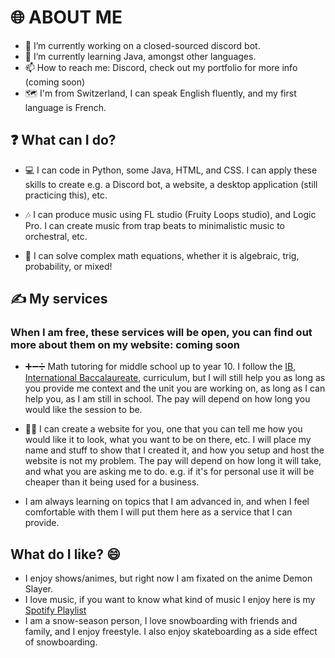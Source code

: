 # 🌐 ABOUT ME 

- 🔭 I’m currently working on a closed-sourced discord bot.
- 🌱 I’m currently learning Java, amongst other languages.
- 📫 How to reach me: Discord, check out my portfolio for more info (coming soon)
- 🗺 I'm from Switzerland, I can speak English fluently, and my first language is French.

## ❓ What can I do?
- 💻 I can code in Python, some Java, HTML, and CSS. I can apply these skills to create e.g. a Discord bot, a website, a desktop application (still practicing this), etc.

- 🎶 I can produce music using FL studio (Fruity Loops studio), and Logic Pro. I can create music from trap beats to minimalistic music to orchestral, etc.

- 📜 I can solve complex math equations, whether it is algebraic, trig, probability, or mixed!
  

## ✍ My services
### When I am free, these services will be open, you can find out more about them on my website: coming soon
- ➕➖➗ Math tutoring for middle school up to year 10. I follow the [IB](https://www.ibo.org/en/), [International Baccalaureate](https://www.ibo.org/en/), curriculum, but I will still help you as long as you provide me context and the unit you are working on, as long as   I can help you, as I am still in school. The pay will depend on how long you would like the session to be.

- 👩‍💻 I can create a website for you, one that you can tell me how you would like it to look, what you want to be on there, etc. I will place my name and stuff to show that I created it, and how you setup and host the website is not my problem. The pay will depend on how long it will take, and what you are asking me to do. e.g. if it's for personal use it will be cheaper than it being used for a business.

- I am always learning on topics that I am advanced in, and when I feel comfortable with them I will put them here as a service that I can provide.

## What do I like? 😄
- I enjoy shows/animes, but right now I am fixated on the anime Demon Slayer.
- I love music, if you want to know what kind of music I enjoy here is my [Spotify Playlist](https://open.spotify.com/playlist/3VE2QXzigVgEjD72WIm5Of?si=6a2b52d515184de6)
- I am a snow-season person, I love snowboarding with friends and family, and I enjoy freestyle. I also enjoy skateboarding as a side effect of snowboarding.
